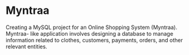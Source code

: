 # Myntraa
Creating a MySQL project for an Online Shopping System (Myntraa). Myntraa- like application involves designing a database to manage information related to clothes, customers, payments, orders, and other relevant entities.
